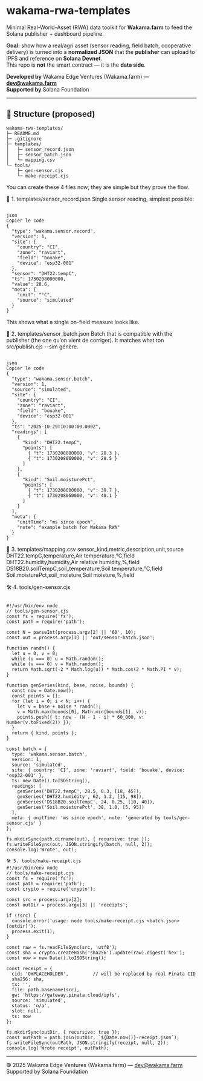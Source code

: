 # wakama-rwa-templates

Minimal Real-World-Asset (RWA) data toolkit for **Wakama.farm** to feed the Solana publisher + dashboard pipeline.

**Goal:** show how a real/agri asset (sensor reading, field batch, cooperative delivery) is turned into a **normalized JSON** that the **publisher** can upload to IPFS and reference on **Solana Devnet**.  
This repo is **not** the smart contract — it is the **data side**.

**Developed by** Wakama Edge Ventures (Wakama.farm) — **dev@wakama.farm**  
**Supported by** Solana Foundation

---

## 🧱 Structure (proposed)

```text
wakama-rwa-templates/
├─ README.md
├─ .gitignore
├─ templates/
│   ├─ sensor_record.json
│   ├─ sensor_batch.json
│   └─ mapping.csv
└─ tools/
    ├─ gen-sensor.cjs
    └─ make-receipt.cjs
```
You can create these 4 files now; they are simple but they prove the flow.

📁 1. templates/sensor_record.json
Single sensor reading, simplest possible:
```text

json
Copier le code
{
  "type": "wakama.sensor.record",
  "version": 1,
  "site": {
    "country": "CI",
    "zone": "raviart",
    "field": "bouake",
    "device": "esp32-001"
  },
  "sensor": "DHT22.tempC",
  "ts": 1730208000000,
  "value": 28.6,
  "meta": {
    "unit": "°C",
    "source": "simulated"
  }
}
```
This shows what a single on-field measure looks like.

📁 2. templates/sensor_batch.json
Batch that is compatible with the publisher (the one qu’on vient de corriger). It matches what ton src/publish.cjs --sim génère.
```text

json
Copier le code
{
  "type": "wakama.sensor.batch",
  "version": 1,
  "source": "simulated",
  "site": {
    "country": "CI",
    "zone": "raviart",
    "field": "bouake",
    "device": "esp32-001"
  },
  "ts": "2025-10-29T10:00:00.000Z",
  "readings": [
    {
      "kind": "DHT22.tempC",
      "points": [
        { "t": 1730208000000, "v": 28.3 },
        { "t": 1730208060000, "v": 28.5 }
      ]
    },
    {
      "kind": "Soil.moisturePct",
      "points": [
        { "t": 1730208000000, "v": 39.7 },
        { "t": 1730208060000, "v": 40.1 }
      ]
    }
  ],
  "meta": {
    "unitTime": "ms since epoch",
    "note": "example batch for Wakama RWA"
  }
}
```
📁 3. templates/mapping.csv
sensor_kind,metric,description,unit,source
DHT22.tempC,temperature,Air temperature,°C,field
DHT22.humidity,humidity,Air relative humidity,%,field
DS18B20.soilTempC,soil_temperature,Soil temperature,°C,field
Soil.moisturePct,soil_moisture,Soil moisture,%,field

🛠 4. tools/gen-sensor.cjs
```text

#!/usr/bin/env node
// tools/gen-sensor.cjs
const fs = require('fs');
const path = require('path');

const N = parseInt(process.argv[2] || '60', 10);
const out = process.argv[3] || 'out/sensor-batch.json';

function randn() {
  let u = 0, v = 0;
  while (u === 0) u = Math.random();
  while (v === 0) v = Math.random();
  return Math.sqrt(-2 * Math.log(u)) * Math.cos(2 * Math.PI * v);
}

function genSeries(kind, base, noise, bounds) {
  const now = Date.now();
  const points = [];
  for (let i = 0; i < N; i++) {
    let v = base + noise * randn();
    v = Math.max(bounds[0], Math.min(bounds[1], v));
    points.push({ t: now - (N - 1 - i) * 60_000, v: Number(v.toFixed(2)) });
  }
  return { kind, points };
}

const batch = {
  type: 'wakama.sensor.batch',
  version: 1,
  source: 'simulated',
  site: { country: 'CI', zone: 'raviart', field: 'bouake', device: 'esp32-001' },
  ts: new Date().toISOString(),
  readings: [
    genSeries('DHT22.tempC', 28.5, 0.3, [18, 45]),
    genSeries('DHT22.humidity', 62, 1.2, [15, 98]),
    genSeries('DS18B20.soilTempC', 24, 0.25, [10, 40]),
    genSeries('Soil.moisturePct', 38, 1.0, [5, 95])
  ],
  meta: { unitTime: 'ms since epoch', note: 'generated by tools/gen-sensor.cjs' }
};

fs.mkdirSync(path.dirname(out), { recursive: true });
fs.writeFileSync(out, JSON.stringify(batch, null, 2));
console.log('Wrote', out);

🛠 5. tools/make-receipt.cjs
#!/usr/bin/env node
// tools/make-receipt.cjs
const fs = require('fs');
const path = require('path');
const crypto = require('crypto');

const src = process.argv[2];
const outDir = process.argv[3] || 'receipts';

if (!src) {
  console.error('usage: node tools/make-receipt.cjs <batch.json> [outdir]');
  process.exit(1);
}

const raw = fs.readFileSync(src, 'utf8');
const sha = crypto.createHash('sha256').update(raw).digest('hex');
const now = new Date().toISOString();

const receipt = {
  cid: 'QmPLACEHOLDER',         // will be replaced by real Pinata CID
  sha256: sha,
  tx: '',
  file: path.basename(src),
  gw: 'https://gateway.pinata.cloud/ipfs',
  source: 'simulated',
  status: 'n/a',
  slot: null,
  ts: now
};

fs.mkdirSync(outDir, { recursive: true });
const outPath = path.join(outDir, `${Date.now()}-receipt.json`);
fs.writeFileSync(outPath, JSON.stringify(receipt, null, 2));
console.log('Wrote receipt', outPath);
```
---
© 2025 Wakama Edge Ventures (Wakama.farm) — dev@wakama.farm  
Supported by Solana Foundation
